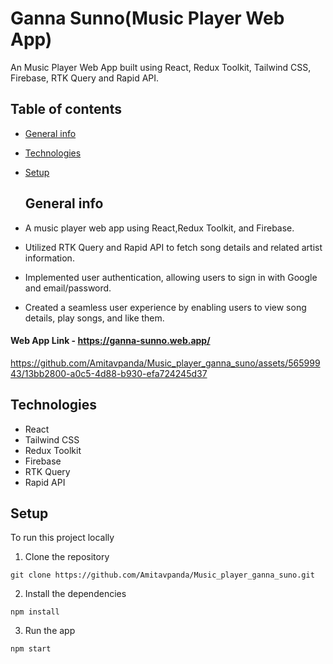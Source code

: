 # Ganna Sunno(Music Player Web App)

An Music Player Web App built using React, Redux Toolkit, Tailwind CSS, Firebase, RTK Query and Rapid API.

## Table of contents
* [General info](#general-info)
* [Technologies](#technologies)
* [Setup](#setup)

  ## General info
  
* A music player web app using  React,Redux Toolkit, and Firebase.
* Utilized RTK Query and Rapid API to fetch song details and related artist information.
* Implemented user authentication, allowing users to sign in with Google and email/password.
* Created a seamless user experience by enabling users to view song details, play songs, and like them.


#### Web App Link - https://ganna-sunno.web.app/

https://github.com/Amitavpanda/Music_player_ganna_suno/assets/56599943/13bb2800-a0c5-4d88-b930-efa724245d37


## Technologies

* React
* Tailwind CSS
* Redux Toolkit
* Firebase
* RTK Query
* Rapid API

## Setup
To run this project locally 
 
 1. Clone the repository
```
git clone https://github.com/Amitavpanda/Music_player_ganna_suno.git
```
2. Install the dependencies
```
npm install
```
3. Run the app
```
npm start
```
